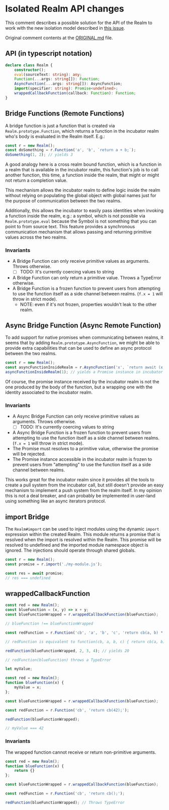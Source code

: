 # Isolated Realm API changes

This comment describes a possible solution for the API of the Realm to work with the new isolation model described in [this issue](https://github.com/tc39/proposal-realms/issues/289).

Original comment contents at the [ORIGINAL.md](ORIGINAL.md) file.

## API (in typescript notation)

```ts
declare class Realm {
    constructor();
    eval(sourceText: string): any;
    Function(...args: string[]): Function;
    AsyncFunction(...args: string[]): AsyncFunction;
    import(specifier: string): Promise<undefined>;
    wrappedCallbackFunction(callback: Function): Function;
}
```

## Bridge Functions (Remote Functions)

A bridge function is just a function that is created via `Realm.prototype.Function`, which returns a function in the incubator realm who's body is evaluated in the Realm itself. E.g.:

```js
const r = new Realm();
const doSomething = r.Function('a', 'b', `return a + b;`);
doSomething(1, 2); // yields 3
```

A good analogy here is a cross realm bound function, which is a function in a realm that is available in the incubator realm, this function's job is to call another function, this time, a function inside the realm, that might or might not return a completion value.

This mechanism allows the incubator realm to define logic inside the realm without relying on populating the global object with global names just for the purpose of communication between the two realms.

Additionally, this allows the incubator to easily pass identities when invoking a function inside the realm, e.g.: a symbol, which is not possible via `Realm.prototype.eval` because the Symbol is not something that you can point to from source text. This feature provides a synchronous communication mechanism that allows passing and returning primitive values across the two realms.

### Invariants

* A Bridge Function can only receive primitive values as arguments. Throws otherwise.
    - [ ] TODO: It's currently coercing values to string
* A Bridge Function can only return a primitive value. Throws a TypeError otherwise.
* A Bridge Function is a frozen function to prevent users from attempting to use the function itself as a side channel between realms. (`f.x = 1` will throw in strict mode).
    - NOTE: even if it's not frozen, properties wouldn't leak to the other realm.

## Async Bridge Function (Async Remote Function)

To add support for native promises when communicating between realms, it seems that by adding `Realm.prototype.AsyncFunction`, we might be able to provide extra capabilities that can be used to define an async protocol between the two realms.

```js
const r = new Realm();
const asyncFunctionInsideRealm = r.AsyncFunction('x', `return await (x * 2);`);
asyncFunctionInsideRealm(1); // yields a Promise instance in incubator that eventually resolves to 2
```

Of course, the promise instance received by the incubator realm is not the one produced by the body of the function, but a wrapping one with the identity associated to the incubator realm.

### Invariants

* A Async Bridge Function can only receive primitive values as arguments. Throws otherwise.
    - [ ] TODO: It's currently coercing values to string
* A Async Bridge Function is a frozen function to prevent users from attempting to use the function itself as a side channel between realms. (`f.x = 1` will throw in strict mode).
* The Promise must resolves to a primitive value, otherwise the promise will be rejected.
* The Promise instance accessible in the incubator realm is frozen to prevent users from "attempting" to use the function itself as a side channel between realms.

This works great for the incubator realm since it provides all the tools to create a pull system from the incubator call, but still doesn't provide an easy mechanism to implement a push system from the realm itself. In my opinion this is not a deal breaker, and can probably be implemented in user-land using something like an async iterators protocol.

## import Bridge

The `Realm#import` can be used to inject modules using the dynamic `import` expression within the created Realm. This module returns a promise that is resolved when the import is resolved within the Realm. This promise will be resolved to undefined and the imported module namespace object is ignored. The injections should operate through shared globals.

```js
const r = new Realm();
const promise = r.import('./my-module.js');

const res = await promise;
// res === undefined
```

## wrappedCallbackFunction

```js
const red = new Realm();
const blueFunction = (x, y) => x + y;
const blueFunctionWrapped = r.wrappedCallbackFunction(blueFunction);

// blueFunction !== blueFunctionWrapped

const redFunction = r.Function('cb', 'a', 'b', 'c', 'return cb(a, b) * c;');

// redFunction is equivalent to function(cb, a, b, c) { return cb(a, b) * c; }

redFunction(blueFunctionWrapped, 2, 3, 4); // yields 20

// redFunction(blueFunction) throws a TypeError
```

```js
let myValue;

const red = new Realm();
function blueFunction(x) {
    myValue = x;
};

const blueFunctionWrapped = r.wrappedCallbackFunction(blueFunction);

const redFunction = r.Function('cb', 'return cb(42);');

redFunction(blueFunctionWrapped);

// myValue === 42
```

### Invariants

The wrapped function cannot receive or return non-primitive arguments.

```js
const red = new Realm();
function blueFunction(x) {
    return {}
};

const blueFunctionWrapped = r.wrappedCallbackFunction(blueFunction);

const redFunction = r.Function('cb', 'return cb();');

redFunction(blueFunctionWrapped); // Throws TypeError
```
